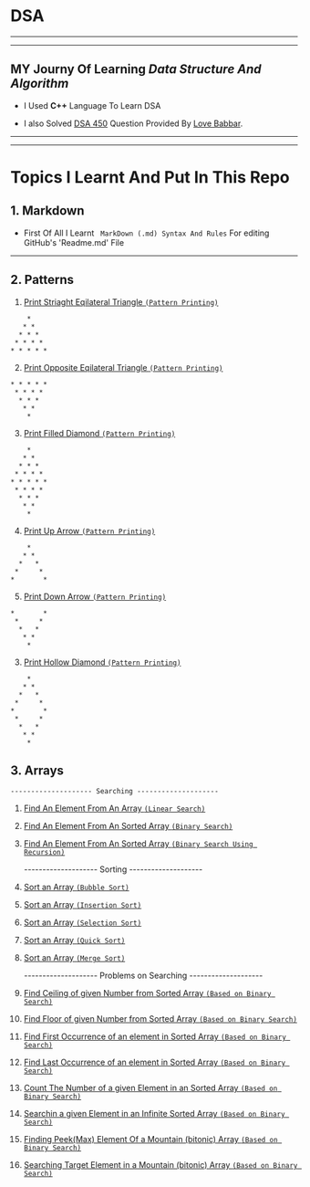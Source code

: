 # DSA

---

---

## MY Journy Of Learning **_Data Structure And Algorithm_**

- I Used **C++** Language To Learn DSA

- I also Solved [DSA 450](https://drive.google.com/file/d/1FMdN_OCfOI0iAeDlqswCiC2DZzD4nPsb/view) Question Provided By [Love Babbar](https://www.youtube.com/channel/UCQHLxxBFrbfdrk1jF0moTpw).

---

---

# Topics I Learnt And Put In This Repo

## 1. Markdown

- First Of All I Learnt ` MarkDown (.md) Syntax And Rules` For editing GitHub's 'Readme.md' File

---

## 2. Patterns

1.  [Print Striaght Eqilateral Triangle `(Pattern Printing)`](https://github.com/Rahulkumar703/Dsa-in-CPP/blob/main/Pattern/straightEqilateralTriangle.cpp)

```
    *
   * *
  * * *
 * * * *
* * * * *
```

2.  [Print Opposite Eqilateral Triangle `(Pattern Printing)`](https://github.com/Rahulkumar703/Dsa-in-CPP/blob/main/Pattern/oppositeEqilateralTriangle.cpp)

```
* * * * *
 * * * *
  * * *
   * *
    *
```

3.  [Print Filled Diamond `(Pattern Printing)`](https://github.com/Rahulkumar703/Dsa-in-CPP/blob/main/Pattern/filledDiamond.cpp)

```
    *
   * *
  * * *
 * * * *
* * * * *
 * * * *
  * * *
   * *
    *
```

4.  [Print Up Arrow `(Pattern Printing)`](https://github.com/Rahulkumar703/Dsa-in-CPP/blob/main/Pattern/upArrow.cpp)

```
    *
   * *
  *   *
 *     *
*       *
```

5.  [Print Down Arrow `(Pattern Printing)`](https://github.com/Rahulkumar703/Dsa-in-CPP/blob/main/Pattern/downArrow.cpp)

```
*       *
 *     *
  *   *
   * *
    *
```

3.  [Print Hollow Diamond `(Pattern Printing)`](https://github.com/Rahulkumar703/Dsa-in-CPP/blob/main/Pattern/hollowDiamond.cpp)

```
    *
   * *
  *   *
 *     *
*       *
 *     *
  *   *
   * *
    *
```

## 3. Arrays

    -------------------- Searching --------------------

1. [Find An Element From An Array `(Linear Search)`](https://github.com/RahulKumar-703/Dsa-in-CPP/blob/main/Array/FindElement.cpp)

2. [Find An Element From An Sorted Array `(Binary Search)`](https://github.com/RahulKumar-703/Dsa-in-CPP/blob/main/Array/BinarySearch.cpp)

3. [Find An Element From An Sorted Array `(Binary Search Using Recursion)`](https://github.com/RahulKumar-703/Dsa-in-CPP/blob/main/Array/BinarySearchRecursion.cpp)

   -------------------- Sorting --------------------

4. [Sort an Array `(Bubble Sort)`](https://github.com/RahulKumar-703/Dsa-in-CPP/blob/main/Array/BubbleSort.cpp)

5. [Sort an Array `(Insertion Sort)`](https://github.com/RahulKumar-703/Dsa-in-CPP/blob/main/Array/InsertionSort.cpp)

6. [Sort an Array `(Selection Sort)`](https://github.com/RahulKumar-703/Dsa-in-CPP/blob/main/Array/SelectionSort.cpp)

7. [Sort an Array `(Quick Sort)`](https://github.com/RahulKumar-703/Dsa-in-CPP/blob/main/Array/QuickSort.cpp)

8. [Sort an Array `(Merge Sort)`](https://github.com/RahulKumar-703/Dsa-in-CPP/blob/main/Array/MergeSort.cpp)

   -------------------- Problems on Searching --------------------

9. [Find Ceiling of given Number from Sorted Array `(Based on Binary Search)`](https://github.com/RahulKumar-703/Dsa-in-CPP/blob/main/Array/FindCeiling.cpp)

10. [Find Floor of given Number from Sorted Array `(Based on Binary Search)`](https://github.com/RahulKumar-703/Dsa-in-CPP/blob/main/Array/FindFloor.cpp)

11. [Find First Occurrence of an element in Sorted Array `(Based on Binary Search)`](https://github.com/RahulKumar-703/Dsa-in-CPP/blob/main/Array/FirstOccurrence.cpp)

12. [Find Last Occurrence of an element in Sorted Array `(Based on Binary Search)`](https://github.com/RahulKumar-703/Dsa-in-CPP/blob/main/Array/LastOccurrence.cpp)

13. [Count The Number of a given Element in an Sorted Array `(Based on Binary Search)`](https://github.com/RahulKumar-703/Dsa-in-CPP/blob/main/Array/CountTarget.cpp)

14. [Searchin a given Element in an Infinite Sorted Array `(Based on Binary Search)`](https://github.com/RahulKumar-703/Dsa-in-CPP/blob/main/Array/SearchInInfiniteArray.cpp)

15. [Finding Peek(Max) Element Of a Mountain (bitonic) Array `(Based on Binary Search)`](https://github.com/RahulKumar-703/Dsa-in-CPP/blob/main/Array/PeekOfMountainArray.cpp)

16. [Searching Target Element in a Mountain (bitonic) Array `(Based on Binary Search)`](https://github.com/RahulKumar-703/Dsa-in-CPP/blob/main/Array/SearchInMountain.cpp)
